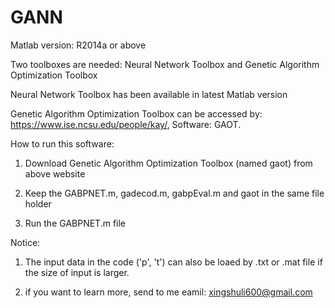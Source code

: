 # GANN

Matlab version: R2014a or above

Two toolboxes are needed: Neural Network Toolbox and Genetic Algorithm Optimization Toolbox

Neural Network Toolbox has been available in latest Matlab version

Genetic Algorithm Optimization Toolbox can be accessed by: https://www.ise.ncsu.edu/people/kay/, Software: GAOT.

How to run this software:

1. Download Genetic Algorithm Optimization Toolbox (named gaot) from above website

2. Keep the GABPNET.m, gadecod.m, gabpEval.m and gaot in the same file holder

3. Run the GABPNET.m file

Notice:

1. The input data in the code ('p', 't') can also be loaed by .txt or .mat file if the size of input is larger.

2. if you want to learn more, send to me eamil: xingshuli600@gmail.com
